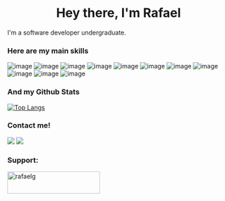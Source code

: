 <h1 align="center">Hey there, I'm Rafael</h1>


I'm a software developer undergraduate.
<br/>

<h3> Here are my main skills</h3>

![image](https://img.shields.io/badge/Python-1d1626?style=for-the-badge&logo=Python&logoColor=ded7ea)
![image](https://img.shields.io/badge/JavaScript-1d1626?style=for-the-badge&logo=JavaScript&logoColor=ded7ea)
![image](https://img.shields.io/badge/react_native-1d1626?style=for-the-badge&logo=react&logoColor=ded7ea)
![image](https://img.shields.io/badge/.net-1d1626?style=for-the-badge&logo=dotnet&logoColor=ded7ea)
![image](https://img.shields.io/badge/mysql-1d1626?style=for-the-badge&logo=mysql&logoColor=ded7ea)
![image](https://img.shields.io/badge/mongodb-1d1626?style=for-the-badge&logo=mongodb&logoColor=ded7ea)
![image](https://img.shields.io/badge/git-1d1626?style=for-the-badge&logo=git&logoColor=ded7ea)
![image](https://img.shields.io/badge/linux-1d1626?style=for-the-badge&logo=linux&logoColor=ded7ea)
![image](https://img.shields.io/badge/html5-1d1626?style=for-the-badge&logo=html5&logoColor=ded7ea)
![image](https://img.shields.io/badge/css3-1d1626?style=for-the-badge&logo=css3&logoColor=ded7ea)
![image](https://img.shields.io/badge/Java-1d1626?style=for-the-badge&logo=CoffeeScript&logoColor=ded7ea)


<h3> And my Github Stats</h3>

[![Top Langs](https://github-readme-stats.vercel.app/api/top-langs/?username=rafael-gon&exclude_repo=programming_introduction,algorithms_data_structures_exercises&hide=c%2B%2B&langs_count=8&theme=radical)](https://github.com/anuraghazra/github-readme-stats)

 

<h3> Contact me!</h3>

[<img src="https://img.shields.io/badge/LinkedIn-0077B5?style=for-the-badge&logo=linkedin&logoColor=white" />](https://www.linkedin.com/in/rafael-gon%C3%A7alves-52a146190)
[<img src="https://img.shields.io/badge/email-D14836?style=for-the-badge&logo=Minutemailer&logoColor=white" />](mailto:contato@rafaelgoncalves.tech.com)


<h3 align="left">Support:</h3>
<p><a href="https://www.buymeacoffee.com/rafaelg"> <img align="left" src="https://cdn.buymeacoffee.com/buttons/v2/default-black.png" height="50" width="210" alt="rafaelg" /></a>
